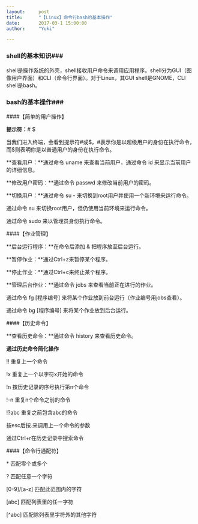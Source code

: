 ```yaml
---
layout:     post
title:      "【Linux】命令行bash的基本操作"
date:       2017-03-1 15:00:00
author:     "Yuki"

---
```


### shell的基本知识###

shell是操作系统的外壳，shell接收用户命令来调用应用程序。shell分为GUI（图像用户界面）和CLI（命令行界面）。对于Linux，其GUI shell是GNOME，CLI shell是bash。


### bash的基本操作###

####【简单的用户操作】

**提示符：**#	$

当我们进入终端，会看到提示符#或$，#表示你是以超级用户的身份在执行命令，而$则表明你是以普通用户的身份在执行命令。

**查看用户：**通过命令		uname 来查看当前用户，通过命令		id  来显示当前用户的详细信息。

**修改用户密码：**通过命令 passwd 来修改当前用户的密码。

**切换用户：**通过命令 su - 来切换到root用户并使用一个新环境来运行命令。

通过命令 su 来切换root用户，但仍使用当前环境来运行命令。

 通过命令 sudo 来以管理员身份执行命令。

####【作业管理】


**后台运行程序：**在命令后添加 & 把程序放至后台运行。

**暂停作业：**通过Ctrl+z来暂停某个程序。

**停止作业：**通过Ctrl+c来终止某个程序。

**管理后台作业：**通过命令 jobs 来查看当前正在进行的作业。

通过命令 fg [程序编号] 来将某个作业放到前台运行（作业编号用jobs查看）。

通过命令 bg [程序编号] 来将某个作业放到后台运行。

####【历史命令】


**查看历史命令：**通过命令 history 来查看历史命令。

**通过历史命令简化操作**

!!  重复上一个命令

!x 重复上一个以字符x开始的命令

!n 按历史记录的序号执行第n个命令

!-n 重复n个命令之前的命令

!?abc 重复之前包含abc的命令

按esc后按.来调用上一个命令的参数

通过Ctrl+r在历史记录中搜索命令

####【命令行通配符】


\* 匹配零个或多个

? 匹配任意一个字符

[0-9]/[a-z] 匹配此范围内的字符

[abc] 匹配列表里的任一字符

[^abc] 匹配除列表里字符外的其他字符
		     

